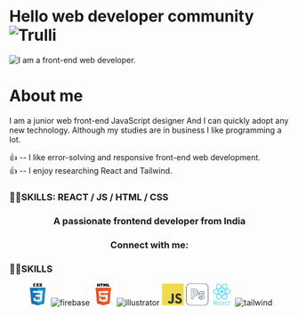 # Hello web developer community <img src="https://raw.githubusercontent.com/learnwithsumit/learnwithsumit/main/assets/hello.gif" alt="Trulli" width="30" height="30">


![I am a front-end web developer.](https://media.licdn.com/dms/image/D5616AQHsGO-9uLrXTQ/profile-displaybackgroundimage-shrink_350_1400/0/1720281721709?e=1726704000&v=beta&t=w1mu3kAGtdD8a2D6v0nta_GAyPGdXjVCkGdSYTOdtz4)


<div>

<div>
  <h1>About me</h1> 
  
  I am a junior web front-end JavaScript designer And I can quickly adopt any new technology. Although my studies are in business I like programming a lot.

👍 -- I like error-solving and responsive front-end web development. <br/>
👍 -- I enjoy researching React and Tailwind.
</div>
</div>

### 🤹‍♀️SKILLS: REACT / JS / HTML / CSS

<h3 align="center">A passionate frontend developer from India</h3>

<h3 align="center">Connect with me:</h3>
<p align="left">
</p>

<h3 align="left">🤹‍♀️SKILLS</h3>
 <div align="center""><img src="https://raw.githubusercontent.com/devicons/devicon/master/icons/css3/css3-original-wordmark.svg" alt="css3" width="40" height="40"/>  
 <img src="https://www.vectorlogo.zone/logos/firebase/firebase-icon.svg" alt="firebase" width="40" height="40"/>
 <img src="https://raw.githubusercontent.com/devicons/devicon/master/icons/html5/html5-original-wordmark.svg" alt="html5" width="40" height="40"/>
 <img src="https://www.vectorlogo.zone/logos/adobe_illustrator/adobe_illustrator-icon.svg" alt="illustrator" width="40" height="40"/> 
 <img src="https://raw.githubusercontent.com/devicons/devicon/master/icons/javascript/javascript-original.svg" alt="javascript" width="40" height="40"/> 
<img src="https://raw.githubusercontent.com/devicons/devicon/master/icons/photoshop/photoshop-line.svg" alt="photoshop" width="40" height="40"/> 
 <img src="https://raw.githubusercontent.com/devicons/devicon/master/icons/react/react-original-wordmark.svg" alt="react" width="40" height="40"/> 
<img src="https://www.vectorlogo.zone/logos/tailwindcss/tailwindcss-icon.svg" alt="tailwind" width="40" height="40"/> </div>




